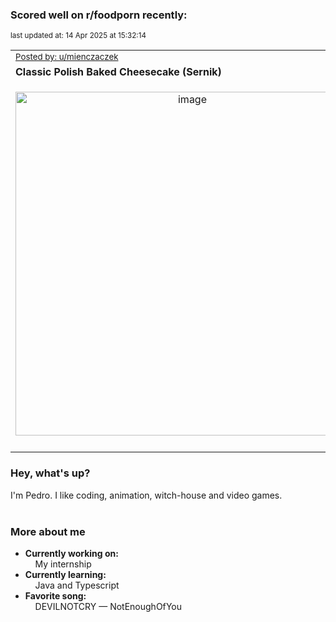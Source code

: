 ### Scored well on r/foodporn recently:

<p align="left"><sub>last updated at: 14 Apr 2025 at 15:32:14</sub></p>

|   |
| --- |
| <sub>[Posted by: u/mienczaczek][source]</sub> |
| **Classic Polish Baked Cheesecake (Sernik)** | 
|<p align="center"> <img alt="image" src="https://i.redd.it/zx7qjr0izsre1.jpeg" width="550" /> </p>|
|   |

### Hey, what's up?

I'm Pedro. I like coding, animation, witch-house and video games.<br><br>

### More about me
- **Currently working on:**  
&nbsp;&nbsp;&nbsp;&nbsp;My internship
- **Currently learning:**  
&nbsp;&nbsp;&nbsp;&nbsp;Java and Typescript
- **Favorite song:**  
&nbsp;&nbsp;&nbsp;&nbsp;DEVILNOTCRY — NotEnoughOfYou<br><br>

  



  
  
  
[linkedin]: https://linkedin.com/in/pedro-h-r-gomes-8a487b14a/
[gmail]: mailto:pilique11@gmail.com
[source]: https://reddit.com/r/FoodPorn/comments/1jn9i53/classic_polish_baked_cheesecake_sernik/
[redditAPI]: https://www.reddit.com/dev/api/